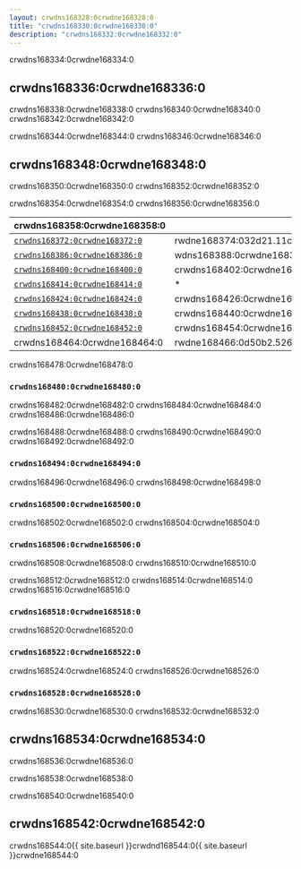 ```yaml
---
layout: crwdns168328:0crwdne168328:0
title: "crwdns168330:0crwdne168330:0"
description: "crwdns168332:0crwdne168332:0"
---
```


crwdns168334:0crwdne168334:0

## crwdns168336:0crwdne168336:0

crwdns168338:0crwdne168338:0 crwdns168340:0crwdne168340:0 crwdns168342:0crwdne168342:0

crwdns168344:0crwdne168344:0 crwdns168346:0crwdne168346:0

## crwdns168348:0crwdne168348:0

crwdns168350:0crwdne168350:0 crwdns168352:0crwdne168352:0

crwdns168354:0crwdne168354:0 crwdns168356:0crwdne168356:0

| crwdns168358:0crwdne168358:0                                   | crwdns168360:0crwdne168360:0                                                       | crwdns168362:0crwdne168362:0                                                                                                             | crwdns168364:0crwdne168364:0                                                                                  | crwdns168366:0crwdne168366:0                                                                                  | crwdns168368:0crwdne168368:0                                                                                  |
| -------------------------------------------------------------- | ---------------------------------------------------------------------------------- | ---------------------------------------------------------------------------------------------------------------------------------------- | ------------------------------------------------------------------------------------------------------------- | ------------------------------------------------------------------------------------------------------------- | ------------------------------------------------------------------------------------------------------------- |
| [`crwdns168372:0crwdne168372:0`](crwdns168370:0crwdne168370:0) | rwdne168374:032d21.11crwdns168374:0crwdne168374:013776crwdns168374:0crwdne168374:0 | rwdne168376:03aae1.557678crwdns168376:0crwdne168376:02crwdns168376:0crwdne168376:0                                                       | rwdne168378:04crwdns168378:0crwdne168378:0155.86988555crwdns168378:0crwdne168378:0                            | rwdne168380:043crwdns168380:0crwdne168380:052.7713491crwdns168380:0crwdne168380:0crwdns168380:0crwdne168380:0 | rwdne168382:046813.91151crwdns168382:0crwdne168382:065crwdns168382:0crwdne168382:0                            |
| [`crwdns168386:0crwdne168386:0`](crwdns168384:0crwdne168384:0) | wdns168388:0crwdne168388:01crwdns168388:0crwdne168388:0                            | 0crwdne168390:07b5.19977521crwdns168390:0crwdne168390:0                                                                                  | 92:0crwdne168392:0.59979crwdns168392:0crwdne168392:0crwdns168392:0crwdne168392:05crwdns168392:0crwdne168392:0 | crwdns168394:0crwdne168394:0                                                                                  | 6:0crwdne168396:01.crwdns168396:0crwdne168396:01769809crwdns168396:0crwdne168396:0                            |
| [`crwdns168400:0crwdne168400:0`](crwdns168398:0crwdne168398:0) | crwdns168402:0crwdne168402:0                                                       | :0crwdne168404:063.65569674crwdns168404:0crwdne168404:0                                                                                  | crwdns168406:0crwdne168406:0                                                                                  | 168408:0crwdne168408:075783crwdns168408:0crwdne168408:0                                                       | crwdns168410:0crwdne168410:0                                                                                  |
| [`crwdns168414:0crwdne168414:0`](crwdns168412:0crwdne168412:0) | *                                                                                  | crwdns168416:0crwdne168416:0                                                                                                             | crwdns168418:0crwdne168418:0                                                                                  | crwdns168420:0crwdne168420:0                                                                                  | *                                                                                                             |
| [`crwdns168424:0crwdne168424:0`](crwdns168422:0crwdne168422:0) | crwdns168426:0crwdne168426:0                                                       | crwdns168428:0crwdne168428:0                                                                                                             | crwdns168430:0crwdne168430:0                                                                                  | crwdns168432:0crwdne168432:0                                                                                  | rwdne168434:03c407.crwdns168434:0crwdne168434:06crwdns168434:0crwdne168434:034826crwdns168434:0crwdne168434:0 |
| [`crwdns168438:0crwdne168438:0`](crwdns168436:0crwdne168436:0) | crwdns168440:0crwdne168440:0                                                       | rwdne168442:05e66crwdns168442:0crwdne168442:0.378crwdns168442:0crwdne168442:037crwdns168442:0crwdne168442:05crwdns168442:0crwdne168442:0 | crwdns168444:0crwdne168444:0                                                                                  | crwdns168446:0crwdne168446:0                                                                                  | crwdns168448:0crwdne168448:0                                                                                  |
| [`crwdns168452:0crwdne168452:0`](crwdns168450:0crwdne168450:0) | crwdns168454:0crwdne168454:0                                                       | crwdns168456:0crwdne168456:0                                                                                                             | rwdne168458:0bac43.2crwdns168458:0crwdne168458:0546837crwdns168458:0crwdne168458:0                            | crwdns168460:0crwdne168460:0                                                                                  | crwdns168462:0crwdne168462:0                                                                                  |
| crwdns168464:0crwdne168464:0                                   | rwdne168466:0d50b2.526932crwdns168466:0crwdne168466:04crwdns168466:0crwdne168466:0 | crwdns168468:0crwdne168468:0                                                                                                             | crwdns168470:0crwdne168470:0                                                                                  | crwdns168472:0crwdne168472:0                                                                                  | crwdns168474:0crwdne168474:0                                                                                  | crwdns168476:0crwdne168476:0 

crwdns168478:0crwdne168478:0

### `crwdns168480:0crwdne168480:0`

crwdns168482:0crwdne168482:0 crwdns168484:0crwdne168484:0 crwdns168486:0crwdne168486:0

crwdns168488:0crwdne168488:0 crwdns168490:0crwdne168490:0 crwdns168492:0crwdne168492:0

### `crwdns168494:0crwdne168494:0`

crwdns168496:0crwdne168496:0 crwdns168498:0crwdne168498:0

### `crwdns168500:0crwdne168500:0`

crwdns168502:0crwdne168502:0 crwdns168504:0crwdne168504:0

### `crwdns168506:0crwdne168506:0`

crwdns168508:0crwdne168508:0 crwdns168510:0crwdne168510:0

crwdns168512:0crwdne168512:0 crwdns168514:0crwdne168514:0 crwdns168516:0crwdne168516:0

### `crwdns168518:0crwdne168518:0`

crwdns168520:0crwdne168520:0

### `crwdns168522:0crwdne168522:0`

crwdns168524:0crwdne168524:0 crwdns168526:0crwdne168526:0

### `crwdns168528:0crwdne168528:0`

crwdns168530:0crwdne168530:0 crwdns168532:0crwdne168532:0

## crwdns168534:0crwdne168534:0

crwdns168536:0crwdne168536:0

crwdns168538:0crwdne168538:0

crwdns168540:0crwdne168540:0

## crwdns168542:0crwdne168542:0

crwdns168544:0{{ site.baseurl }}crwdnd168544:0{{ site.baseurl }}crwdne168544:0